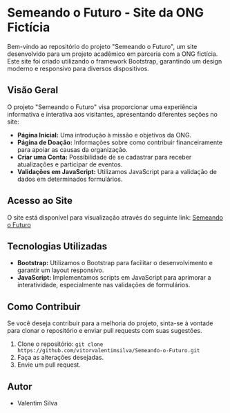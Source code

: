 # Semeando o Futuro - Site da ONG Fictícia

Bem-vindo ao repositório do projeto "Semeando o Futuro", um site desenvolvido para um projeto acadêmico em parceria com a ONG fictícia. Este site foi criado utilizando o framework Bootstrap, garantindo um design moderno e responsivo para diversos dispositivos.

## Visão Geral

O projeto "Semeando o Futuro" visa proporcionar uma experiência informativa e interativa aos visitantes, apresentando diferentes seções no site:

- **Página Inicial:** Uma introdução à missão e objetivos da ONG.
- **Página de Doação:** Informações sobre como contribuir financeiramente para apoiar as causas da organização.
- **Criar uma Conta:** Possibilidade de se cadastrar para receber atualizações e participar de eventos.
- **Validações em JavaScript:** Utilizamos JavaScript para a validação de dados em determinados formulários.

## Acesso ao Site

O site está disponível para visualização através do seguinte link: [Semeando o Futuro](https://vitorvalentimsilva.github.io/Semeando-o-Futuro/)

## Tecnologias Utilizadas

- **Bootstrap:** Utilizamos o Bootstrap para facilitar o desenvolvimento e garantir um layout responsivo.
- **JavaScript:** Implementamos scripts em JavaScript para aprimorar a interatividade, especialmente nas validações de formulários.

## Como Contribuir

Se você deseja contribuir para a melhoria do projeto, sinta-se à vontade para clonar o repositório e enviar pull requests com suas sugestões.

1. Clone o repositório: `git clone https://github.com/vitorvalentimsilva/Semeando-o-Futuro.git`
2. Faça as alterações desejadas.
3. Envie um pull request.

## Autor

- Valentim Silva
